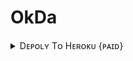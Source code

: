 # OkDa

<details><summary>Dᴇᴘᴏʟʏ Tᴏ Hᴇʀᴏᴋᴜ {ᴘᴀɪᴅ}</summary>
<p>
<br>
<a href="https://heroku.com/deploy?template=https://github.com/AKSER256/OTHERreqrepo">
  <img src="https://www.herokucdn.com/deploy/button.svg" alt="Deploy">
  </a>
  </p>
  </details>
